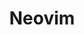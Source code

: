 ---
codehost: https://github.com/neovim/neovim
guide: https://neovim.io/logos/neovim-logos.zip
logohandle: neovimio
sort: neovim
title: Neovim
twitter: https://x.com/Neovim
website: https://neovim.io/
wikipedia: https://en.wikipedia.org/wiki/Vim_(text_editor)#Neovim
---